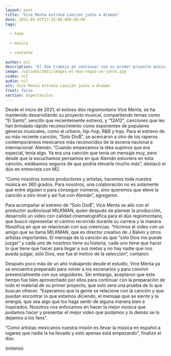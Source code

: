 ```yaml
---
layout: post
title: "Vice Menta estrena canción junto a Alemán"
date: 2021-05-07T17:32:00.000-06:00
tags:
  
  - Fama
  
  - musica
  
  - cantante
  
author: nil
description: "El dúo trabaja en continuar con su primer proyecto musical."
image: /uploads/2021/images-el-duo-regio-se-junto.jpg
video: nil
audio: nil
alt: Vice Menta estrena canción junto a Alemán
front: false
section: Espectáculos
---
```


Desde el inicio de 2021, el exitoso dúo regiomontano Vice Menta, se ha mantenido desarrollando su proyecto musical, compartiendo temas como “El Santo”, sencillo que recientemente estrenó, y “12A12”, canciones que les han brindado rápido reconocimiento como exponentes de populares géneros musicales, como el urbano, hip-hop, R&B y trap. Para el estreno de su más reciente canción, “Solo Dio$”, se acercaron a otro de los raperos contemporáneos mexicanos más reconocidos de la escena nacional e internacional: Alemán. “Cuando empezamos la idea supimos que era especial, tenía algo. Ya era una canción que tenía un mensaje muy, pero desde que la escuchamos pensamos en que Alemán estuviera en esta canción, estábamos seguros de que podría elevarla mucho más”, destacó el dúo en entrevista con M2. 

“Como nosotros somos productores y artistas, hacemos toda nuestra música en 360 grados. Para nosotros, una colaboración no es solamente que entre alguien o para conseguir números, sino queremos que eleve la canción a otro nivel y así fue con Alemán”, agregaron. 

Para acompañar al estreno de “Solo Dio$”, Vice Menta se alió con el productor audiovisual MILKMAN, quien después de planear la producción, desarrolló un video con calidad cinematográfica para el dúo regiomontano, que buscó representar el camino recorrido durante su carrera y la manera filosófica en que se relacionan con sus creencias. “Hicimos el video con un amigo que se llama MILKMAN, que es director creativo de J Balvin y otros artistas importantes. El mensaje de la canción es que “sólo Dios me puede juzgar” y cada uno de nosotros tiene su historia, cada uno tiene que hacer lo que tiene que hacer para llegar a sus metas y no hay nadie que nos pueda juzgar, sólo Dios, ese fue el motivo de la selección”, contaron. 

Después poco más de un año trabajando desde el estudio, Vice Menta ya se encuentra preparado para volver a los escenarios y para convivir presencialmente con sus seguidores. Sin embargo, aceptaron que este tiempo fue bien aprovechado por ellos para continuar con la preparación de todo el material de su primer proyecto, que solo será una prueba de lo que buscan ofrecer. “Esperamos que la gente se relacione con la canción y que puedan encontrar lo que estamos diciendo, el mensaje que se siente y la energía, que sea algo que los haga sentir de alguna manera bien e inspirados. Nosotros nos enfocamos en hacer la mejor música que podamos hacer y presentar el mejor video que podamos y lo demás se lo dejamos a los fans”. 

“Como artistas mexicanos nuestra misión es llevar la música en español a lugares que nadie la ha llevado y esto apenas está empezando”, finalizó el dúo. 

(milenio)